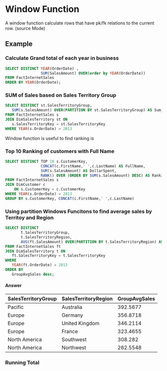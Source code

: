 # Window Function 
A window function calculate rows that have pk/fk relations to the current row. (source Mode)

## Example 
### Calculate Grand total of each year in business 
```SQL
SELECT DISTINCT YEAR(OrderDate) ,
                SUM(SalesAmount) OVER(order by YEAR(OrderDate))
FROM FactInternetSales
ORDER BY YEAR(OrderDate);
```
### SUM of Sales based on Sales Territory Group
```SQL
SELECT DISTINCT st.SalesTerritoryGroup,
   SUM(s.SalesAmount) OVER(PARTITION BY st.SalesTerritoryGroup) AS Sum_OfSales_2013
FROM FactInternetSales s
JOIN DimSalesTerritory st ON
   s.SalesTerritoryKey = st.SalesTerritoryKey
WHERE YEAR(s.OrderDate) = 2013
```
Window function is useful to find ranking is 

### Top 10 Ranking of customers with Full Name
```SQL
SELECT DISTINCT TOP 10 s.CustomerKey, 
                CONCAT(c.FirstName,' ',c.LastName) AS FullName,
                SUM(s.SalesAmount) AS DollarSpent, 
                RANK() OVER (ORDER BY SUM(s.SalesAmount) DESC) AS Ranking
FROM FactInternetSales s
JOIN DimCustomer c 
    ON s.CustomerKey = c.CustomerKey
WHERE YEAR(s.OrderDate) = 2013
GROUP BY s.CustomerKey, CONCAT(c.FirstName,' ',c.LastName)
```

### Using partition Windows Funcitons to find average sales by Territoy and Region
```SQL
SELECT DISTINCT 
       t.SalesTerritoryGroup,
       t.SalesTerritoryRegion,
       AVG(ft.SalesAmount) OVER(PARTITION BY t.SalesTerritoryRegion) AS 'GroupAvgSales'
FROM FactInternetSales ft
JOIN DimSalesTerritory t ON
   ft.SalesTerritoryKey = t.SalesTerritoryKey
WHERE 
   YEAR(ft.OrderDate) = 2013
ORDER BY  
   GroupAvgSales desc;
```
#### Answer 
| SalesTerritoryGroup  | SalesTerritoryRegion | GroupAvgSales |
| ------------- | ------------- | ------------- |
| Pacific  | Australia | 392.5677 | 
| Europe  | Germany | 356.8718 |
| Europe | United Kingdom | 346.2114 |
| Europe | France | 323.4655 |
| North America | Southwest | 308.282 |
| North America | Northwest | 262.5548 |

### Running Total 
